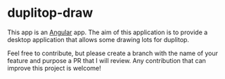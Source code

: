 # duplitop-draw

This app is an [Angular](https://angularjs.org/) app. The aim of this application is to provide a desktop
application that allows  some drawing lots for duplitop.

Feel free to contribute, but please create a branch with the name of your feature and purpose a PR that I
will review. Any contribution that can improve this project is welcome!
